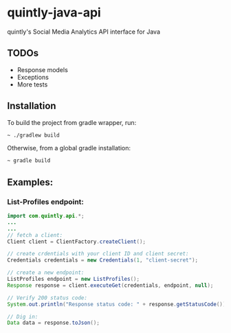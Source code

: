 # quintly-java-api
quintly's Social Media Analytics API interface for Java

## TODOs

- Response models
- Exceptions
- More tests

## Installation
To build the project from gradle wrapper, run:
```bash
~ ./gradlew build
```
Otherwise, from a global gradle installation:
```bash
~ gradle build
```

## Examples:

### List-Profiles endpoint:
```java
import com.quintly.api.*;
...
...
// fetch a client:
Client client = ClientFactory.createClient();

// create crdentials with your client ID and client secret:
Credentials credentials = new Credentials(1, "client-secret");

// create a new endpoint:
ListProfiles endpoint = new ListProfiles();
Response response = client.executeGet(credentials, endpoint, null);

// Verify 200 status code:
System.out.println("Response status code: " + response.getStatusCode());

// Dig in:
Data data = response.toJson();
```
